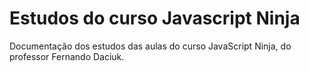 # Estudos do curso Javascript Ninja
Documentação dos estudos das aulas do curso JavaScript Ninja, do professor Fernando Daciuk.
